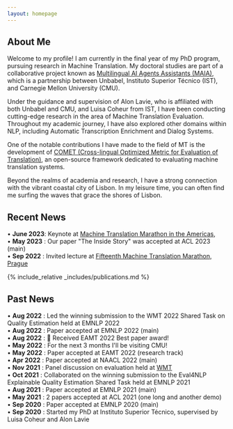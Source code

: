 ```yaml
---
layout: homepage
---
```


## About Me

Welcome to my profile! I am currently in the final year of my PhD program, pursuing research in Machine Translation. My doctoral studies are part of a collaborative project known as [Multilingual AI Agents Assistants (MAIA)](https://www.cmuportugal.org/large-scale-collaborative-research-projects/maia/), which is a partnership between Unbabel, Instituto Superior Técnico (IST), and Carnegie Mellon University (CMU).

Under the guidance and supervision of Alon Lavie, who is affiliated with both Unbabel and CMU, and Luisa Coheur from IST, I have been conducting cutting-edge research in the area of Machine Translation Evaluation. Throughout my academic journey, I have also explored other domains within NLP, including Automatic Transcription Enrichment and Dialog Systems.

One of the notable contributions I have made to the field of MT is the development of [COMET (Cross-lingual Optimized Metric for Evaluation of Translation)](https://github.com/Unbabel/COMET), an open-source framework dedicated to evaluating machine translation systems.

Beyond the realms of academia and research, I have a strong connection with the vibrant coastal city of Lisbon. In my leisure time, you can often find me surfing the waves that grace the shores of Lisbon.

## Recent News
• **June 2023**: Keynote at [Machine Translation Marathon in the Americas](https://mtma23.github.io/program.html),   <br />
• **May 2023** : Our paper "The Inside Story" was accepted at ACL 2023 (main) <br />
• **Sep 2022** : Invited lecture at [Fifteenth Machine Translation Marathon, Prague](https://ufal.mff.cuni.cz/mtm22/programme.html) <br />

{% include_relative _includes/publications.md %}

## Past News
• **Aug 2022** : Led the winning submission to the WMT 2022 Shared Task on Quality Estimation held at EMNLP 2022 <br />
• **Aug 2022** : Paper accepted at EMNLP 2022 (main) <br />
• **Aug 2022** : 🎉 Received EAMT 2022 Best paper award! <br />
• **May 2022** : For the next 3 months I'll be visiting CMU! <br />
• **May 2022** : Paper accepted at EAMT 2022 (research track) <br />
• **Apr 2022** : Paper accepted at NAACL 2022 (main) <br />
• **Nov 2021** : Panel discussion on evaluation held at [WMT](https://www.statmt.org/wmt21/program.html) <br />
• **Oct 2021** : Collaborated on the winning submission to the Eval4NLP Explainable Quality Estimation Shared Task held at EMNLP 2021 <br />
• **Aug 2021** : Paper accepted at EMNLP 2021 (main) <br />
• **May 2021** : 2 papers accepted at ACL 2021 (one long and another demo) <br />
• **Sep 2020** : Paper accepted at EMNLP 2020 (main) <br />
• **Sep 2020** : Started my PhD at Instituto Superior Técnico, supervised by Luisa Coheur and Alon Lavie <br />
